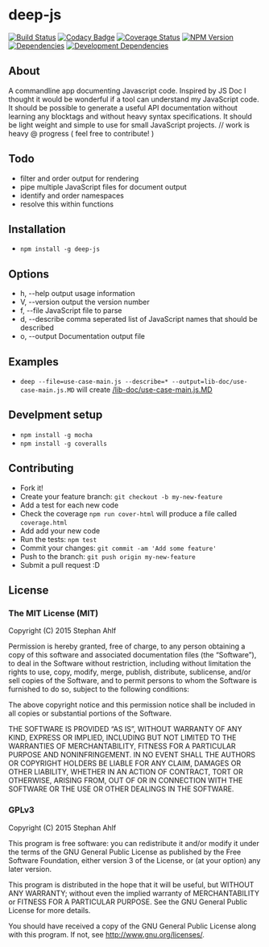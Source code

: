 # deep-js
[![Build Status](http://img.shields.io/travis/s-a/deep-js.svg?style=flat-square)](https://travis-ci.org/s-a/deep-js)
[![Codacy Badge](https://www.codacy.com/project/badge/1ffcf7a0ed0341d8b21bb6c17655c013)](https://www.codacy.com/app/stephanahlf/deep-js)
[![Coverage Status](https://coveralls.io/repos/s-a/deep-js/badge.svg?branch=master)](https://coveralls.io/r/s-a/deep-js?branch=master)
[![NPM Version](http://img.shields.io/npm/v/deep-js.svg?style=flat-square)](https://www.npmjs.org/package/deep-js)
[![Dependencies](https://img.shields.io/david/s-a/deep-js.svg)](#)
[![Development Dependencies](https://img.shields.io/david/dev/s-a/deep-js.svg)](#)

## About
A commandline app documenting Javascript code. Inspired by JS Doc I thought it would be wonderful if a tool can understand my JavaScript code. It should be possible to generate a useful API documentation without learning any blocktags and without heavy syntax specifications. It should be light weight and simple to use for small JavaScript projects.
// work is heavy @ progress ( feel free to contribute! )


## Todo
 - filter and order output for rendering
 - pipe multiple JavaScript files for document output
 - identify and order namespaces
 - resolve this within functions

## Installation

 - ```npm install -g deep-js```

## Options

 - h, --help            output usage information
 - V, --version         output the version number
 - f, --file <Sting>    JavaScript file to parse
 - d, --describe <items> comma seperated list of JavaScript names that should be described
 - o, --output <Sting>  Documentation output file

## Examples
 - ```deep --file=use-case-main.js --describe=* --output=lib-doc/use-case-main.js.MD``` will create [/lib-doc/use-case-main.js.MD](/lib-doc/use-case-main.js.MD)

## Develpment setup
  - ```npm install -g mocha```
  - ```npm install -g coveralls```

## Contributing

 - Fork it!
 - Create your feature branch: `git checkout -b my-new-feature`
 - Add a test for each new code
 - Check the coverage ```npm run cover-html``` will produce a file called ```coverage.html```
 - Add add your new code
 - Run the tests: `npm test`
 - Commit your changes: `git commit -am 'Add some feature'`
 - Push to the branch: `git push origin my-new-feature`
 - Submit a pull request :D


## License

### The MIT License (MIT)
Copyright (C) 2015 Stephan Ahlf

Permission is hereby granted, free of charge, to any person obtaining a copy of this software and associated documentation files (the “Software”), to deal in the Software without restriction, including without limitation the rights to use, copy, modify, merge, publish, distribute, sublicense, and/or sell copies of the Software, and to permit persons to whom the Software is furnished to do so, subject to the following conditions:

The above copyright notice and this permission notice shall be included in all copies or substantial portions of the Software.

THE SOFTWARE IS PROVIDED “AS IS”, WITHOUT WARRANTY OF ANY KIND, EXPRESS OR IMPLIED, INCLUDING BUT NOT LIMITED TO THE WARRANTIES OF MERCHANTABILITY, FITNESS FOR A PARTICULAR PURPOSE AND NONINFRINGEMENT. IN NO EVENT SHALL THE AUTHORS OR COPYRIGHT HOLDERS BE LIABLE FOR ANY CLAIM, DAMAGES OR OTHER LIABILITY, WHETHER IN AN ACTION OF CONTRACT, TORT OR OTHERWISE, ARISING FROM, OUT OF OR IN CONNECTION WITH THE SOFTWARE OR THE USE OR OTHER DEALINGS IN THE SOFTWARE.

### GPLv3

Copyright (C) 2015  Stephan Ahlf

This program is free software: you can redistribute it and/or modify
it under the terms of the GNU General Public License as published by
the Free Software Foundation, either version 3 of the License, or
(at your option) any later version.

This program is distributed in the hope that it will be useful,
but WITHOUT ANY WARRANTY; without even the implied warranty of
MERCHANTABILITY or FITNESS FOR A PARTICULAR PURPOSE.  See the
GNU General Public License for more details.

You should have received a copy of the GNU General Public License
along with this program.  If not, see <http://www.gnu.org/licenses/>.